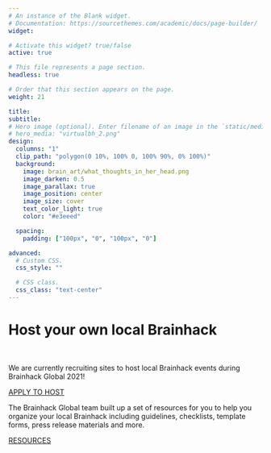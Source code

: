 ```yaml
---
# An instance of the Blank widget.
# Documentation: https://sourcethemes.com/academic/docs/page-builder/
widget:

# Activate this widget? true/false
active: true

# This file represents a page section.
headless: true

# Order that this section appears on the page.
weight: 21

title:
subtitle:
# Hero image (optional). Enter filename of an image in the `static/media/` folder.
# hero_media: "virtualbh_2.png"
design:
  columns: "1"
  clip_path: "polygon(0 10%, 100% 0, 100% 90%, 0% 100%)"
  background:
    image: brain_art/what_thoughts_in_her_head.png
    image_darken: 0.5
    image_parallax: true
    image_position: center
    image_size: cover
    text_color_light: true
    color: "#e3eeed"

  spacing:
    padding: ["100px", "0", "100px", "0"]

advanced:
  # Custom CSS.
  css_style: ""

  # CSS class.
  css_class: "text-center"
---
```


# **Host your own local Brainhack**

<br>

<div class="row">

  <div class="col-lg-8 mx-auto">

  We are currently recruiting sites to host local Brainhack events during Brainhack Global 2021!

  <p class="text-white mb-5">
    <a href="/global2021/events#host-your-own-local-brainhack" class="btn btn-light mx-auto p-3 font-weight-bold">
      APPLY TO HOST
    </a>
  </p>

  The Brainhack Global team built up a set of resources for you to help you
  organize your local Brainhack including guidelines, checklists, template
  forms, press release materials and more.

  <p class="text-center">
    <a  href="https://github.com/brainhackorg/pr-material"
        class="btn btn-light mx-auto p-3 font-weight-bold">
        RESOURCES
    </a>
  </p>

  </div>

</div>
